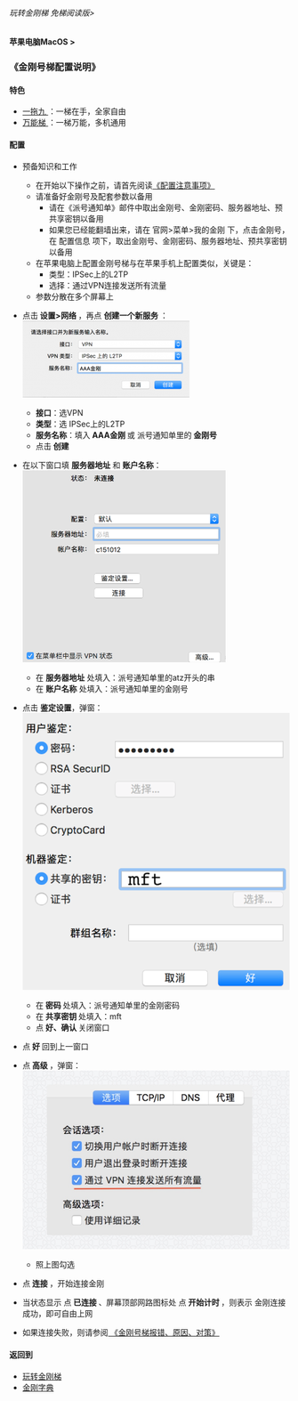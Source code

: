 ###### 玩转金刚梯 免梯阅读版>
#### 苹果电脑MacOS >
### 《金刚号梯配置说明》

#### 特色
  - [ 一拖九 ](https://github.com/a2zitpro/web/blob/master/LadderFree/kkDictionary/OneForNine.md)：一梯在手，全家自由
  - [ 万能梯 ](https://github.com/a2zitpro/web/blob/master/LadderFree/kkDictionary/KKLadderKKIDMultipurpose.md)：一梯万能，多机通用
 
#### 配置
- 预备知识和工作
  - 在开始以下操作之前，请首先阅读[《配置注意事项》](https://github.com/a2zitpro/web/blob/master/LadderFree/kkDictionary/ConsiderationsWhileConfigureKKID.md)
  - 请准备好金刚号及配套参数以备用
    - 请在《派号通知单》邮件中取出金刚号、金刚密码、服务器地址、预共享密钥以备用
    - 如果您已经能翻墙出来，请在 官网>菜单>我的金刚 下，点击金刚号，在 配置信息 项下，取出金刚号、金刚密码、服务器地址、预共享密钥以备用
  - 在苹果电脑上配置金刚号梯与在苹果手机上配置类似，关键是：
    - 类型：IPSec上的L2TP
    - 选择：通过VPN连接发送所有流量
  - 参数分散在多个屏幕上

- 点击<strong> 设置>网络 </strong>，再点 <strong> 创建一个新服务 </strong>：
![image](https://github.com/a2zitpro/web/blob/master/LadderFree/Apple/MacOS/KKLadderKKID/217915F1-5B28-49AE-9A0F-E7ECCC1C6EBB.png)
  - <strong>接口</strong>：选VPN
  - <strong>类型</strong>：选 IPSec上的L2TP
  - <strong>服务名称</strong>：填入<strong> AAA金刚 </strong>或 派号通知单里的<strong> 金刚号 </strong>
  - 点击<strong> 创建 </strong>
- 在以下窗口填 <strong>服务器地址</strong> 和 <strong>账户名称</strong>：
![image](https://github.com/a2zitpro/web/blob/master/LadderFree/Apple/MacOS/KKLadderKKID/559239BC-39C0-4940-89B0-3E5FE837F055.png)
  - 在 <strong>服务器地址</strong> 处填入：派号通知单里的atz开头的串 
  - 在 <strong>账户名称</strong> 处填入：派号通知单里的金刚号
- 点击 <strong>鉴定设置</strong>，弹窗：
![image](https://github.com/a2zitpro/web/blob/master/LadderFree/Apple/MacOS/KKLadderKKID/macos-screen3.png)
  - 在<strong> 密码 </strong>处填入：派号通知单里的金刚密码
  - 在<strong> 共享密钥 </strong>处填入：mft
  - 点<strong> 好、确认 </strong>关闭窗口
- 点<strong> 好 </strong>回到上一窗口
- 点<strong> 高级 </strong>，弹窗：
![image](https://github.com/a2zitpro/web/blob/master/LadderFree/Apple/MacOS/KKLadderKKID/A6F969F0-F85B-4E2D-8CDB-5B5E895DCD38.jpeg)
  - 照上图勾选
- 点<strong> 连接 </strong>，开始连接金刚
- 当状态显示 点<strong> 已连接 </strong>、屏幕顶部网路图标处 点<strong> 开始计时 </strong>，则表示 金刚连接成功，即可自由上网
- 如果连接失败，则请参阅[ 《金刚号梯报错、原因、对策》](https://github.com/a2zitpro/web/blob/master/LadderFree/kkDictionary/KKLadderKKIDErroMessage.md)


#### 返回到
- [玩转金刚梯](https://github.com/a2zitpro/web/blob/master/LadderFree/A.md)
- [金刚字典](https://github.com/a2zitpro/web/blob/master/LadderFree/kkDictionary/KKDictionary.md)
